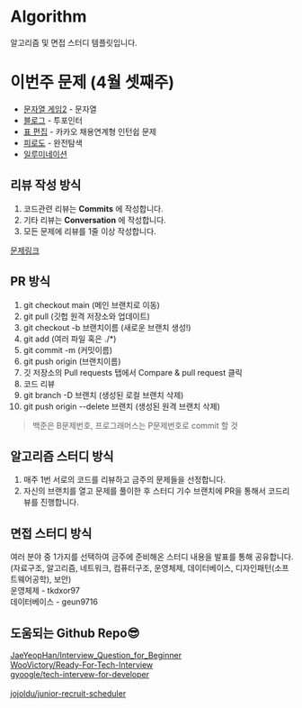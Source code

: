 # Algorithm
알고리즘 및 면접 스터디 템플릿입니다.

# 이번주 문제 (4월 셋째주)
- [문자열 게임2](https://www.acmicpc.net/problem/20437) - 문자열
- [블로그](https://www.acmicpc.net/problem/21921) - 투포인터
- [표 편집](https://programmers.co.kr/learn/courses/30/lessons/81303) - 카카오 채용연계형 인턴쉽 문제
- [피로도](https://www.acmicpc.net/problem/22864) - 완전탐색
- [일루미네이션](https://www.acmicpc.net/problem/5547)

## 리뷰 작성 방식
1. 코드관련 리뷰는 __Commits__ 에 작성합니다.
2. 기타 리뷰는 __Conversation__ 에 작성합니다.
3. 모든 문제에 리뷰를 1줄 이상 작성합니다.

[문제링크](https://github.com/tony9402/baekjoon)
## PR 방식
1. git checkout main (메인 브랜치로 이동)
2. git pull (깃헙 원격 저장소와 업데이트)
3. git checkout -b 브랜치이름 (새로운 브랜치 생성!)
4. git add (여러 파일 혹은 ./*)
5. git commit -m (커밋이름)
6. git push origin (브랜치이름)
7. 깃 저장소의 Pull requests 탭에서 Compare & pull request 클릭
8. 코드 리뷰
9. git branch -D 브랜치 (생성된 로컬 브랜치 삭제)
10. git push origin --delete 브랜치 (생성된 원격 브랜치 삭제)

> 백준은 B문제번호, 프로그래머스는 P문제번호로 commit 할 것


## 알고리즘 스터디 방식
1. 매주 1번 서로의 코드를 리뷰하고 금주의 문제들을 선정합니다.
2. 자신의 브랜치를 열고 문제를 풀이한 후 스터디 기수 브랜치에 PR을 통해서 코드리뷰를 진행합니다.
 
## 면접 스터디 방식
여러 분야 중 1가지를 선택하여 금주에 준비해온 스터디 내용을 발표를 통해 공유합니다.<br/>
(자료구조, 알고리즘, 네트워크, 컴퓨터구조, 운영체제, 데이터베이스, 디자인패턴(소프트웨어공학), 보안)<br/>
운영체제 - tkdxor97<br/>
데이터베이스 - geun9716<br/>


## 도움되는 Github Repo😎
[JaeYeopHan/Interview_Question_for_Beginner](https://github.com/JaeYeopHan/Interview_Question_for_Beginner)<br/>
[WooVictory/Ready-For-Tech-Interview](https://github.com/WooVictory/Ready-For-Tech-Interview)<br/>
[gyoogle/tech-intervew-for-developer](https://github.com/gyoogle/tech-interview-for-developer)<br/>
<br/>
[jojoldu/junior-recruit-scheduler](https://github.com/jojoldu/junior-recruit-scheduler)<br/>
